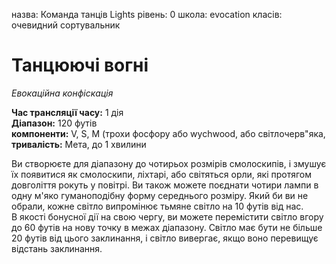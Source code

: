назва: Команда танців Lights рівень: 0 школа: evocation класів: очевидний сортувальник

# Танцюючі вогні
_Евокаційна конфіскація_

**Час трансляції часу:** 1 дія    
**Діапазон:** 120 футів    
**компоненти:** V, S, М (трохи фосфору або wychwood, або світлочерв"яка,    
**тривалість:** Мета, до 1 хвилини

Ви створюєте для діапазону до чотирьох розмірів смолоскипів, і змушує їх появитися як смолоскипи, ліхтарі, або світяться орли, які протягом довголіття рокуть у повітрі. Ви також можете поєднати чотири лампи в одну м'яко гуманоподібну форму середнього розміру. Який би ви не обрали, кожне світло випромінює тьмяне світло на 10 футів від нас.    
В якості бонусної дії на свою чергу, ви можете перемістити світло вгору до 60 футів на нову точку в межах діапазону. Світло має бути не більше 20 футів від цього заклинання, і світло вивергає, якщо воно перевищує відстань заклинання.
